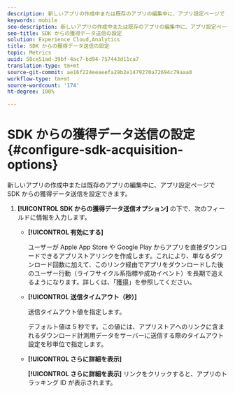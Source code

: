 ```yaml
---
description: 新しいアプリの作成中または既存のアプリの編集中に、アプリ設定ページで SDK からの獲得データ送信を設定できます。
keywords: mobile
seo-description: 新しいアプリの作成中または既存のアプリの編集中に、アプリ設定ページで SDK からの獲得データ送信を設定できます。
seo-title: SDK からの獲得データ送信の設定
solution: Experience Cloud,Analytics
title: SDK からの獲得データ送信の設定
topic: Metrics
uuid: 50ce51ad-39bf-4ac7-bd94-757443d11ca7
translation-type: tm+mt
source-git-commit: ae16f224eeaeefa29b2e1479270a72694c79aaa0
workflow-type: tm+mt
source-wordcount: '174'
ht-degree: 100%

---
```



# SDK からの獲得データ送信の設定 {#configure-sdk-acquisition-options}

新しいアプリの作成中または既存のアプリの編集中に、アプリ設定ページで SDK からの獲得データ送信を設定できます。

1. **[!UICONTROL SDK からの獲得データ送信オプション]** の下で、次のフィールドに情報を入力します。

   * **[!UICONTROL 有効にする]**

      ユーザーが Apple App Store や Google Play からアプリを直接ダウンロードできるアプリストアリンクを作成します。これにより、単なるダウンロード回数に加えて、このリンク経由でアプリをダウンロードした後のユーザー行動（ライフサイクル系指標や成功イベント）を長期で追えるようになります。詳しくは、「[獲得](//help/using/acquisition-main/acquisition-main.md)」を参照してください。

   * **[!UICONTROL 送信タイムアウト（秒）]**

      送信タイムアウト値を指定します。

      デフォルト値は 5 秒です。この値には、アプリストアへのリンクに含まれるダウンロード計測用データをサーバーに送信する際のタイムアウト設定を秒単位で指定します。

   * **[!UICONTROL さらに詳細を表示]**

      **[!UICONTROL さらに詳細を表示]** リンクをクリックすると、アプリのトラッキング ID が表示されます。
